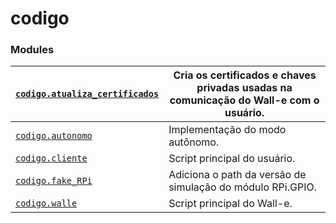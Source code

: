 <a id="module-codigo"></a>

<a id="codigo"></a>

# codigo

### Modules

| [`codigo.atualiza_certificados`](codigo.atualiza_certificados.md#module-codigo.atualiza_certificados)   | Cria os certificados e chaves privadas usadas na comunicação do Wall-e com o usuário.   |
|---------------------------------------------------------------------------------------------------------|-----------------------------------------------------------------------------------------|
| [`codigo.autonomo`](codigo.autonomo.md#module-codigo.autonomo)                                          | Implementação do modo autônomo.                                                         |
| [`codigo.cliente`](codigo.cliente.md#module-codigo.cliente)                                             | Script principal do usuário.                                                            |
| [`codigo.fake_RPi`](codigo.fake_RPi.md#module-codigo.fake_RPi)                                          | Adiciona o path da versão de simulação do módulo RPi.GPIO.                              |
| [`codigo.walle`](codigo.walle.md#module-codigo.walle)                                                   | Script principal do Wall-e.                                                             |
